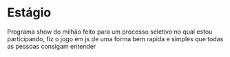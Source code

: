 # Estágio
Programa show do milhão feito para um processo seletivo no qual estou participando, fiz o jogo em js de uma forma bem rapida e simples que todas as pessoas consigam entender
